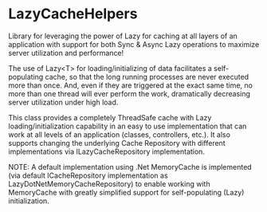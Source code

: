 # LazyCacheHelpers
Library for leveraging the power of Lazy<T> for caching at all layers of an application with support for both Sync & Async
Lazy operations to maximize server utilization and performance!

    
The use of Lazy&lt;T&gt; for loading/initializing of data facilitates a self-populating cache, so that the long running processes are never executed more than once.  And, even if they are triggered at the exact same time, no more than one thread will ever perform the work, dramatically decreasing server utilization under high load.

This class provides a completely ThreadSafe cache with Lazy loading/initialization capability in an easy to use implementation that can work at all levels of an application (classes, controllers, etc.). It also supports changing the underlying Cache Repository with different implementations via ILazyCacheRepository implementation.

NOTE: A default implementation using .Net MemoryCache is implemented (via default ICacheRepository implementation as LazyDotNetMemoryCacheRepository) to enable working with MemoryCache with greatly simplified support for self-populating (Lazy) initialization.
